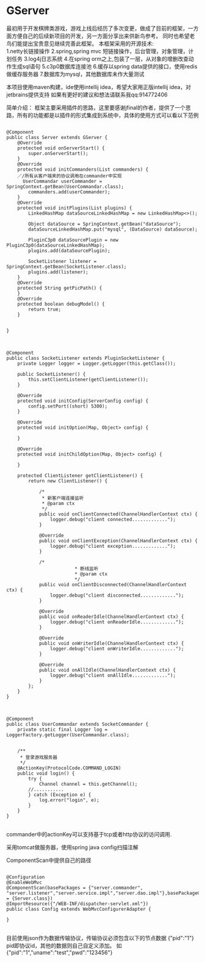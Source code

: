 # GServer
最初用于开发棋牌类游戏，游戏上线后经历了多次变更，做成了目前的框架，一方面方便自己的后续新项目的开发，另一方面分享出来供新鸟参考。
同时也希望老鸟们能提出宝贵意见继续完善此框架。
本框架采用的开源技术:<br/>
1.netty长链接操作
2.spring,spring mvc 短链接操作，后台管理，对象管理，计划任务
3.log4j日志系统
4.在spring orm之上,包装了一层，从对象的增删改查动作生成sql语句
5.c3p0数据库连接池
6.缓存以spring data提供的接口，使用redis做缓存服务器
7.数据库为mysql，其他数据库未作大量测试

本项目使用maven构建，ide使用intellij idea，希望大家用正版intellij idea，对jetbrains提供支持
如果有更好的建议和想法请联系我qq:914772406

简单介绍：
框架主要采用插件的思路，这里要感谢jfinal的作者，提供了一个思路，所有的功能都是以插件的形式集成到系统中，具体的使用方式可以看以下范例<br/>
<pre>
<code>
@Component
public class Server extends GServer {
    @Override
	protected void onServerStart() {
		super.onServerStart();
	}
	@Override
    protected void initCommanders(List<Commander> commanders) {
    ／/所有从客户端来的协议调用在commander中实现
      UserCommandar userCommander = SpringContext.getBean(UserCommandar.class);
        commanders.add(userCommander);
    }
    @Override
    protected void initPlugins(List<IPlugin> plugins) {
        LinkedHashMap<String, DataSource> dataSourceLinkedHashMap = new LinkedHashMap<>();
        
        Object dataSource = SpringContext.getBean("dataSource");
        dataSourceLinkedHashMap.put("mysql", (DataSource) dataSource);

        PluginC3p0 dataSourcePlugin = new PluginC3p0(dataSourceLinkedHashMap);
        plugins.add(dataSourcePlugin);

        SocketListener listener = SpringContext.getBean(SocketListener.class);
        plugins.add(listener);
    }
    @Override
    protected String getPicPath() {
    }
    @Override
    protected boolean debugModel() {
        return true;
    }


}
</code>
</pre>
<pre>
<code>
@Component
public class SocketListener extends PluginSocketListener {
    private Logger logger = Logger.getLogger(this.getClass());

    public SocketListener() {
        this.setClientListener(getClientListener());
    }

    @Override
    protected void initConfig(ServerConfig config) {
        config.setPort((short) 5300);
    }

    @Override
    protected void initOption(Map<ChannelOption<?>, Object> config) {

    }

    @Override
    protected void initChildOption(Map<ChannelOption<?>, Object> config) {

    }

    protected ClientListener getClientListener() {
        return new ClientListener() {

            /*
             * 新客户端连接监听
             * @param ctx
             */
            public void onClientConnected(ChannelHandlerContext ctx) {
                logger.debug("client connected.............");
            }

            @Override
            public void onClientException(ChannelHandlerContext ctx) {
                logger.debug("client exception.............");
            }

            /*
                         * 断线监听
                         * @param ctx
                         */
            public void onClientDisconnected(ChannelHandlerContext ctx) {
                logger.debug("client disconnected.............");
            }

            @Override
            public void onReaderIdle(ChannelHandlerContext ctx) {
                logger.debug("client onReaderIdle.............");
            }

            @Override
            public void onWriterIdle(ChannelHandlerContext ctx) {
                logger.debug("client onWriterIdle.............");
            }

            @Override
            public void onAllIdle(ChannelHandlerContext ctx) {
                logger.debug("client onAllIdle.............");
            }
        };
    }
}
</code>
</pre>
<pre>
<code>
@Component
public class UserCommandar extends SocketCommander {
	private static final Logger log = LoggerFactory.getLogger(UserCommandar.class);

	
    /**
     * 登录游戏服务器
     */
    @ActionKey(ProtocolCode.COMMAND_LOGIN)
    public void login() {
	    try {
	    	Channel channel = this.getChannel();
        //...........
		} catch (Exception e) {
			log.error("login", e);
		}
    }
}
</code>
</pre>
commander中的actionKey可以支持基于tcp或者http协议的访问调用.

采用tomcat做服务器，使用spring java config扫描注解

ComponentScan中提供自己的路径
<pre>
<code>
@Configuration
@EnableWebMvc
@ComponentScan(basePackages = {"server.commander", "server.listener","server.service.impl","server.dao.impl"},basePackageClasses = {Server.class})
@ImportResource({"/WEB-INF/dispatcher-servlet.xml"})
public class Config extends WebMvcConfigurerAdapter {

}
</code>
</pre>

目前使用json作为数据传输协议，传输协议必须包含以下的节点数据
{"pid":"1"}
pid即协议id，其他的数据则自己自定义添加。
如{"pid":"1","uname":"test","pwd":"123456"}
